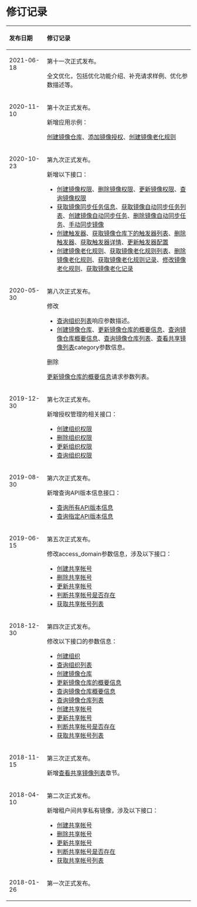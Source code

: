 # 修订记录<a name="swr_02_0064"></a>

<a name="table5369182216502"></a>
<table><thead align="left"><tr id="row1783354316502"><th class="cellrowborder" valign="top" width="20.47%" id="mcps1.1.3.1.1"><p id="p4775382416502"><a name="p4775382416502"></a><a name="p4775382416502"></a>发布日期</p>
</th>
<th class="cellrowborder" valign="top" width="79.53%" id="mcps1.1.3.1.2"><p id="p4864281416502"><a name="p4864281416502"></a><a name="p4864281416502"></a>修订记录</p>
</th>
</tr>
</thead>
<tbody><tr id="row16433121213516"><td class="cellrowborder" valign="top" width="20.47%" headers="mcps1.1.3.1.1 "><p id="p1943321223515"><a name="p1943321223515"></a><a name="p1943321223515"></a>2021-06-18</p>
</td>
<td class="cellrowborder" valign="top" width="79.53%" headers="mcps1.1.3.1.2 "><p id="p54332012123513"><a name="p54332012123513"></a><a name="p54332012123513"></a>第十一次正式发布。</p>
<p id="p15314233173517"><a name="p15314233173517"></a><a name="p15314233173517"></a>全文优化，包括优化功能介绍、补充请求样例、优化参数描述等。</p>
</td>
</tr>
<tr id="row759111720247"><td class="cellrowborder" valign="top" width="20.47%" headers="mcps1.1.3.1.1 "><p id="p196081719240"><a name="p196081719240"></a><a name="p196081719240"></a>2020-11-10</p>
</td>
<td class="cellrowborder" valign="top" width="79.53%" headers="mcps1.1.3.1.2 "><p id="p194901230133410"><a name="p194901230133410"></a><a name="p194901230133410"></a>第十次正式发布。</p>
<p id="p163321925102417"><a name="p163321925102417"></a><a name="p163321925102417"></a>新增应用示例：</p>
<p id="p121621844143420"><a name="p121621844143420"></a><a name="p121621844143420"></a><a href="应用示例-创建镜像仓库.md">创建镜像仓库</a>、<a href="添加镜像授权.md">添加镜像授权</a>、<a href="应用示例-创建镜像老化规则.md">创建镜像老化规则</a></p>
</td>
</tr>
<tr id="row517318334321"><td class="cellrowborder" valign="top" width="20.47%" headers="mcps1.1.3.1.1 "><p id="p1617423343212"><a name="p1617423343212"></a><a name="p1617423343212"></a>2020-10-23</p>
</td>
<td class="cellrowborder" valign="top" width="79.53%" headers="mcps1.1.3.1.2 "><p id="p154017917348"><a name="p154017917348"></a><a name="p154017917348"></a>第九次正式发布。</p>
<p id="p117419337325"><a name="p117419337325"></a><a name="p117419337325"></a>新增以下接口：</p>
<a name="ul163751842331"></a><a name="ul163751842331"></a><ul id="ul163751842331"><li><a href="创建镜像权限.md">创建镜像权限</a>、<a href="删除镜像权限.md">删除镜像权限</a>、<a href="更新镜像权限.md">更新镜像权限</a>、<a href="查询镜像权限.md">查询镜像权限</a></li><li><a href="获取镜像同步任务信息.md">获取镜像同步任务信息</a>、<a href="获取镜像自动同步任务列表.md">获取镜像自动同步任务列表</a>、<a href="创建镜像自动同步任务.md">创建镜像自动同步任务</a>、<a href="删除镜像自动同步任务.md">删除镜像自动同步任务</a>、<a href="手动同步镜像.md">手动同步镜像</a></li><li><a href="创建触发器.md">创建触发器</a>、<a href="获取镜像仓库下的触发器列表.md">获取镜像仓库下的触发器列表</a>、<a href="删除触发器.md">删除触发器</a>、<a href="获取触发器详情.md">获取触发器详情</a>、<a href="更新触发器配置.md">更新触发器配置</a></li><li><a href="创建镜像老化规则.md">创建镜像老化规则</a>、<a href="获取镜像老化规则列表.md">获取镜像老化规则列表</a>、<a href="删除镜像老化规则.md">删除镜像老化规则</a>、<a href="获取镜像老化规则记录.md">获取镜像老化规则记录</a>、<a href="修改镜像老化规则.md">修改镜像老化规则</a>、<a href="获取镜像老化记录.md">获取镜像老化记录</a></li></ul>
</td>
</tr>
<tr id="row895413492818"><td class="cellrowborder" valign="top" width="20.47%" headers="mcps1.1.3.1.1 "><p id="p1395517347289"><a name="p1395517347289"></a><a name="p1395517347289"></a>2020-05-30</p>
</td>
<td class="cellrowborder" valign="top" width="79.53%" headers="mcps1.1.3.1.2 "><p id="p2840154413317"><a name="p2840154413317"></a><a name="p2840154413317"></a>第八次正式发布。</p>
<p id="p9246539738"><a name="p9246539738"></a><a name="p9246539738"></a>修改</p>
<a name="ul5326124515329"></a><a name="ul5326124515329"></a><ul id="ul5326124515329"><li><a href="查询组织列表.md">查询组织列表</a>响应参数描述。</li><li><a href="创建镜像仓库.md">创建镜像仓库</a>、<a href="更新镜像仓库的概要信息.md">更新镜像仓库的概要信息</a>、<a href="查询镜像仓库概要信息.md">查询镜像仓库概要信息</a>、<a href="查询镜像仓库列表.md">查询镜像仓库列表</a>、<a href="查看共享镜像列表.md">查看共享镜像列表</a>category参数信息。</li></ul>
<p id="p4327525419"><a name="p4327525419"></a><a name="p4327525419"></a>删除</p>
<p id="p122641209349"><a name="p122641209349"></a><a name="p122641209349"></a><a href="更新镜像仓库的概要信息.md">更新镜像仓库的概要信息</a>请求参数列表。</p>
</td>
</tr>
<tr id="row692154414375"><td class="cellrowborder" valign="top" width="20.47%" headers="mcps1.1.3.1.1 "><p id="p4921344143719"><a name="p4921344143719"></a><a name="p4921344143719"></a>2019-12-30</p>
</td>
<td class="cellrowborder" valign="top" width="79.53%" headers="mcps1.1.3.1.2 "><p id="p445532903319"><a name="p445532903319"></a><a name="p445532903319"></a>第七次正式发布。</p>
<p id="p129214423719"><a name="p129214423719"></a><a name="p129214423719"></a>新增授权管理的相关接口：</p>
<a name="ul19623247204413"></a><a name="ul19623247204413"></a><ul id="ul19623247204413"><li><a href="创建组织权限.md">创建组织权限</a></li><li><a href="删除组织权限.md">删除组织权限</a></li><li><a href="更新组织权限.md">更新组织权限</a></li><li><a href="查询组织权限.md">查询组织权限</a></li></ul>
</td>
</tr>
<tr id="row1284102105210"><td class="cellrowborder" valign="top" width="20.47%" headers="mcps1.1.3.1.1 "><p id="p2084102135212"><a name="p2084102135212"></a><a name="p2084102135212"></a>2019-08-30</p>
</td>
<td class="cellrowborder" valign="top" width="79.53%" headers="mcps1.1.3.1.2 "><p id="p72161216333"><a name="p72161216333"></a><a name="p72161216333"></a>第六次正式发布。</p>
<p id="p168442155215"><a name="p168442155215"></a><a name="p168442155215"></a>新增查询API版本信息接口：</p>
<a name="ul279316911537"></a><a name="ul279316911537"></a><ul id="ul279316911537"><li><a href="查询所有API版本信息.md">查询所有API版本信息</a></li><li><a href="查询指定API版本信息.md">查询指定API版本信息</a></li></ul>
</td>
</tr>
<tr id="row13245171510273"><td class="cellrowborder" valign="top" width="20.47%" headers="mcps1.1.3.1.1 "><p id="p82458152279"><a name="p82458152279"></a><a name="p82458152279"></a>2019-06-15</p>
</td>
<td class="cellrowborder" valign="top" width="79.53%" headers="mcps1.1.3.1.2 "><p id="p17459153613321"><a name="p17459153613321"></a><a name="p17459153613321"></a>第五次正式发布。</p>
<p id="p156457444412"><a name="p156457444412"></a><a name="p156457444412"></a>修改access_domain参数信息，涉及以下接口：</p>
<a name="ul11665467413"></a><a name="ul11665467413"></a><ul id="ul11665467413"><li><a href="创建共享帐号.md">创建共享帐号</a></li><li><a href="删除共享帐号.md">删除共享帐号</a></li><li><a href="更新共享帐号.md">更新共享帐号</a></li><li><a href="判断共享帐号是否存在.md">判断共享帐号是否存在</a></li><li><a href="获取共享帐号列表.md">获取共享帐号列表</a></li></ul>
</td>
</tr>
<tr id="row105921172354"><td class="cellrowborder" valign="top" width="20.47%" headers="mcps1.1.3.1.1 "><p id="p55923733510"><a name="p55923733510"></a><a name="p55923733510"></a>2018-12-30</p>
</td>
<td class="cellrowborder" valign="top" width="79.53%" headers="mcps1.1.3.1.2 "><p id="p436245203116"><a name="p436245203116"></a><a name="p436245203116"></a>第四次正式发布。</p>
<p id="p155481256542"><a name="p155481256542"></a><a name="p155481256542"></a>修改以下接口的参数信息：</p>
<a name="ul129886575414"></a><a name="ul129886575414"></a><ul id="ul129886575414"><li><a href="创建组织.md">创建组织</a></li><li><a href="查询组织列表.md">查询组织列表</a></li><li><a href="创建镜像仓库.md">创建镜像仓库</a></li><li><a href="更新镜像仓库的概要信息.md">更新镜像仓库的概要信息</a></li><li><a href="查询镜像仓库概要信息.md">查询镜像仓库概要信息</a></li><li><a href="查询镜像仓库列表.md">查询镜像仓库列表</a></li><li><a href="创建共享帐号.md">创建共享帐号</a></li><li><a href="更新共享帐号.md">更新共享帐号</a></li><li><a href="判断共享帐号是否存在.md">判断共享帐号是否存在</a></li><li><a href="获取共享帐号列表.md">获取共享帐号列表</a></li></ul>
</td>
</tr>
<tr id="row1758143242710"><td class="cellrowborder" valign="top" width="20.47%" headers="mcps1.1.3.1.1 "><p id="p115816322271"><a name="p115816322271"></a><a name="p115816322271"></a>2018-11-15</p>
</td>
<td class="cellrowborder" valign="top" width="79.53%" headers="mcps1.1.3.1.2 "><p id="p8178143111319"><a name="p8178143111319"></a><a name="p8178143111319"></a>第三次正式发布。</p>
<p id="p64184118519"><a name="p64184118519"></a><a name="p64184118519"></a>新增<a href="查看共享镜像列表.md">查看共享镜像列表</a>章节。</p>
</td>
</tr>
<tr id="row1927051813347"><td class="cellrowborder" valign="top" width="20.47%" headers="mcps1.1.3.1.1 "><p id="p62711218163413"><a name="p62711218163413"></a><a name="p62711218163413"></a>2018-04-10</p>
</td>
<td class="cellrowborder" valign="top" width="79.53%" headers="mcps1.1.3.1.2 "><p id="p525371113116"><a name="p525371113116"></a><a name="p525371113116"></a>第二次正式发布。</p>
<p id="p1027114187345"><a name="p1027114187345"></a><a name="p1027114187345"></a>新增租户间共享私有镜像，涉及以下接口：</p>
<a name="ul1168416115318"></a><a name="ul1168416115318"></a><ul id="ul1168416115318"><li><a href="创建共享帐号.md">创建共享帐号</a></li><li><a href="删除共享帐号.md">删除共享帐号</a></li><li><a href="更新共享帐号.md">更新共享帐号</a></li><li><a href="判断共享帐号是否存在.md">判断共享帐号是否存在</a></li><li><a href="获取共享帐号列表.md">获取共享帐号列表</a></li></ul>
</td>
</tr>
<tr id="row2713123816502"><td class="cellrowborder" valign="top" width="20.47%" headers="mcps1.1.3.1.1 "><p id="p3534653516502"><a name="p3534653516502"></a><a name="p3534653516502"></a>2018-01-26</p>
</td>
<td class="cellrowborder" valign="top" width="79.53%" headers="mcps1.1.3.1.2 "><p id="p5014664616502"><a name="p5014664616502"></a><a name="p5014664616502"></a>第一次正式发布。</p>
</td>
</tr>
</tbody>
</table>


